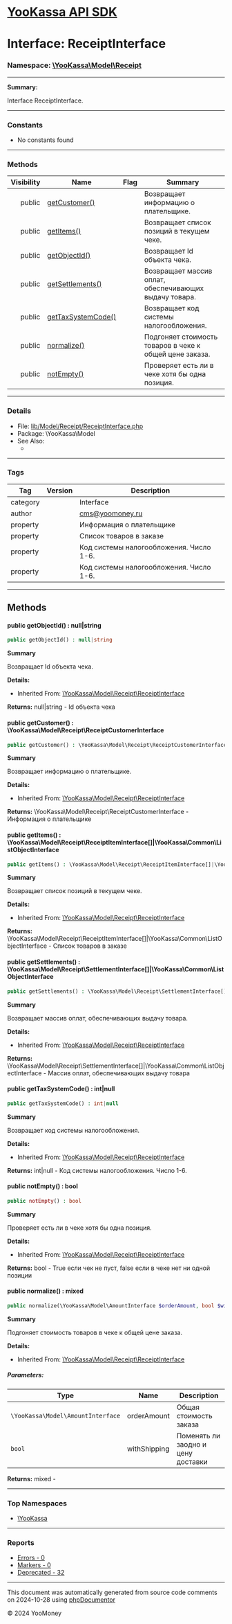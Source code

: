 # [YooKassa API SDK](../home.md)

# Interface: ReceiptInterface
### Namespace: [\YooKassa\Model\Receipt](../namespaces/yookassa-model-receipt.md)
---
**Summary:**

Interface ReceiptInterface.

---
### Constants
* No constants found

---
### Methods
| Visibility | Name | Flag | Summary |
| ----------:| ---- | ---- | ------- |
| public | [getCustomer()](../classes/YooKassa-Model-Receipt-ReceiptInterface.md#method_getCustomer) |  | Возвращает информацию о плательщике. |
| public | [getItems()](../classes/YooKassa-Model-Receipt-ReceiptInterface.md#method_getItems) |  | Возвращает список позиций в текущем чеке. |
| public | [getObjectId()](../classes/YooKassa-Model-Receipt-ReceiptInterface.md#method_getObjectId) |  | Возвращает Id объекта чека. |
| public | [getSettlements()](../classes/YooKassa-Model-Receipt-ReceiptInterface.md#method_getSettlements) |  | Возвращает массив оплат, обеспечивающих выдачу товара. |
| public | [getTaxSystemCode()](../classes/YooKassa-Model-Receipt-ReceiptInterface.md#method_getTaxSystemCode) |  | Возвращает код системы налогообложения. |
| public | [normalize()](../classes/YooKassa-Model-Receipt-ReceiptInterface.md#method_normalize) |  | Подгоняет стоимость товаров в чеке к общей цене заказа. |
| public | [notEmpty()](../classes/YooKassa-Model-Receipt-ReceiptInterface.md#method_notEmpty) |  | Проверяет есть ли в чеке хотя бы одна позиция. |

---
### Details
* File: [lib/Model/Receipt/ReceiptInterface.php](../../lib/Model/Receipt/ReceiptInterface.php)
* Package: \YooKassa\Model
* See Also:
  * [](https://yookassa.ru/developers/api)

---
### Tags
| Tag | Version | Description |
| --- | ------- | ----------- |
| category |  | Interface |
| author |  | cms@yoomoney.ru |
| property |  | Информация о плательщике |
| property |  | Список товаров в заказе |
| property |  | Код системы налогообложения. Число 1-6. |
| property |  | Код системы налогообложения. Число 1-6. |

---
## Methods
<a name="method_getObjectId" class="anchor"></a>
#### public getObjectId() : null|string

```php
public getObjectId() : null|string
```

**Summary**

Возвращает Id объекта чека.

**Details:**
* Inherited From: [\YooKassa\Model\Receipt\ReceiptInterface](../classes/YooKassa-Model-Receipt-ReceiptInterface.md)

**Returns:** null|string - Id объекта чека


<a name="method_getCustomer" class="anchor"></a>
#### public getCustomer() : \YooKassa\Model\Receipt\ReceiptCustomerInterface

```php
public getCustomer() : \YooKassa\Model\Receipt\ReceiptCustomerInterface
```

**Summary**

Возвращает информацию о плательщике.

**Details:**
* Inherited From: [\YooKassa\Model\Receipt\ReceiptInterface](../classes/YooKassa-Model-Receipt-ReceiptInterface.md)

**Returns:** \YooKassa\Model\Receipt\ReceiptCustomerInterface - Информация о плательщике


<a name="method_getItems" class="anchor"></a>
#### public getItems() : \YooKassa\Model\Receipt\ReceiptItemInterface[]|\YooKassa\Common\ListObjectInterface

```php
public getItems() : \YooKassa\Model\Receipt\ReceiptItemInterface[]|\YooKassa\Common\ListObjectInterface
```

**Summary**

Возвращает список позиций в текущем чеке.

**Details:**
* Inherited From: [\YooKassa\Model\Receipt\ReceiptInterface](../classes/YooKassa-Model-Receipt-ReceiptInterface.md)

**Returns:** \YooKassa\Model\Receipt\ReceiptItemInterface[]|\YooKassa\Common\ListObjectInterface - Список товаров в заказе


<a name="method_getSettlements" class="anchor"></a>
#### public getSettlements() : \YooKassa\Model\Receipt\SettlementInterface[]|\YooKassa\Common\ListObjectInterface

```php
public getSettlements() : \YooKassa\Model\Receipt\SettlementInterface[]|\YooKassa\Common\ListObjectInterface
```

**Summary**

Возвращает массив оплат, обеспечивающих выдачу товара.

**Details:**
* Inherited From: [\YooKassa\Model\Receipt\ReceiptInterface](../classes/YooKassa-Model-Receipt-ReceiptInterface.md)

**Returns:** \YooKassa\Model\Receipt\SettlementInterface[]|\YooKassa\Common\ListObjectInterface - Массив оплат, обеспечивающих выдачу товара


<a name="method_getTaxSystemCode" class="anchor"></a>
#### public getTaxSystemCode() : int|null

```php
public getTaxSystemCode() : int|null
```

**Summary**

Возвращает код системы налогообложения.

**Details:**
* Inherited From: [\YooKassa\Model\Receipt\ReceiptInterface](../classes/YooKassa-Model-Receipt-ReceiptInterface.md)

**Returns:** int|null - Код системы налогообложения. Число 1-6.


<a name="method_notEmpty" class="anchor"></a>
#### public notEmpty() : bool

```php
public notEmpty() : bool
```

**Summary**

Проверяет есть ли в чеке хотя бы одна позиция.

**Details:**
* Inherited From: [\YooKassa\Model\Receipt\ReceiptInterface](../classes/YooKassa-Model-Receipt-ReceiptInterface.md)

**Returns:** bool - True если чек не пуст, false если в чеке нет ни одной позиции


<a name="method_normalize" class="anchor"></a>
#### public normalize() : mixed

```php
public normalize(\YooKassa\Model\AmountInterface $orderAmount, bool $withShipping = false) : mixed
```

**Summary**

Подгоняет стоимость товаров в чеке к общей цене заказа.

**Details:**
* Inherited From: [\YooKassa\Model\Receipt\ReceiptInterface](../classes/YooKassa-Model-Receipt-ReceiptInterface.md)

##### Parameters:
| Type | Name | Description |
| ---- | ---- | ----------- |
| <code lang="php">\YooKassa\Model\AmountInterface</code> | orderAmount  | Общая стоимость заказа |
| <code lang="php">bool</code> | withShipping  | Поменять ли заодно и цену доставки |

**Returns:** mixed - 




---

### Top Namespaces

* [\YooKassa](../namespaces/yookassa.md)

---

### Reports
* [Errors - 0](../reports/errors.md)
* [Markers - 0](../reports/markers.md)
* [Deprecated - 32](../reports/deprecated.md)

---

This document was automatically generated from source code comments on 2024-10-28 using [phpDocumentor](http://www.phpdoc.org/)

&copy; 2024 YooMoney